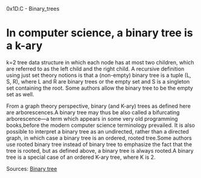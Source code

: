 0x1D.C - Binary_trees
# In computer science, a binary tree is a k-ary 
k=2 tree data structure in which each node has at most two children, which are referred to as the left child and the right child. A recursive definition using just set theory notions is that a (non-empty) binary tree is a tuple (L, S, R), where L and R are binary trees or the empty set and S is a singleton set containing the root. Some authors allow the binary tree to be the empty set as well.

From a graph theory perspective, binary (and K-ary) trees as defined here are arborescences.A binary tree may thus be also called a bifurcating arborescence—a term which appears in some very old programming books,before the modern computer science terminology prevailed. It is also possible to interpret a binary tree as an undirected, rather than a directed graph, in which case a binary tree is an ordered, rooted tree.Some authors use rooted binary tree instead of binary tree to emphasize the fact that the tree is rooted, but as defined above, a binary tree is always rooted.A binary tree is a special case of an ordered K-ary tree, where K is 2.

Sources: <a href ="https://en.wikipedia.org/wiki/Binary_tree">Binary tree</a>

